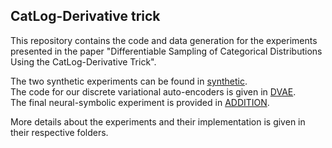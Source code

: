 ## CatLog-Derivative trick
This repository contains the code and data generation for the experiments presented in the paper 
"Differentiable Sampling of Categorical Distributions Using the CatLog-Derivative Trick".

The two synthetic experiments can be found in [synthetic](https://github.com//ML-KULeuven/catlog/tree/master/synthetic).  
The code for our discrete variational auto-encoders is given in [DVAE](https://github.com//ML-KULeuven/catlog/tree/master/DVAE).  
The final neural-symbolic experiment is provided in [ADDITION](https://github.com//ML-KULeuven/catlog/tree/master/ADDITION).

More details about the experiments and their implementation is given in their respective folders.
